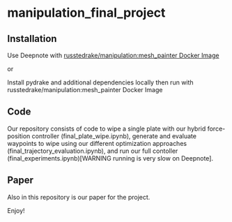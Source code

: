 # manipulation_final_project

## Installation

Use Deepnote with [russtedrake/manipulation:mesh_painter Docker Image](https://hub.docker.com/layers/russtedrake/manipulation/mesh_painter/images/sha256-8fc458eafa518bd2d23386e3c0960863c2f9a55abf29adfb1043ee7fa1af5337?context=explore) 

or

Install pydrake and additional dependencies locally then run with russtedrake/manipulation:mesh_painter Docker Image

## Code

Our repository consists of code to wipe a single plate with our hybrid force-position controller (final_plate_wipe.ipynb), generate and evaluate waypoints to wipe using our different optimization approaches (final_trajectory_evaluation.ipynb), and run our full contoller (final_experiments.ipynb)[WARNING running is very slow on Deepnote].

## Paper

Also in this repository is our paper for the project.

Enjoy!
